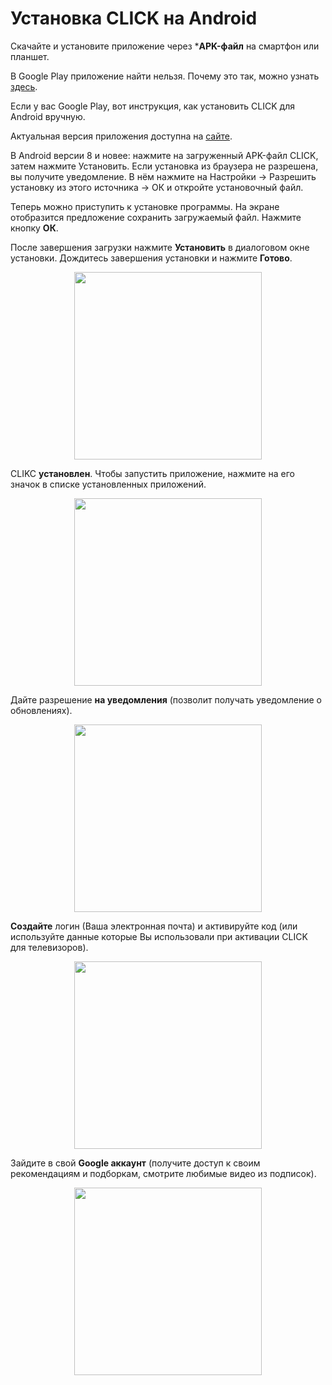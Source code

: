 # Установка CLICK на Android

Скачайте и установите приложение через ***APK-файл** на смартфон или планшет.

В Google Play приложение найти нельзя. Почему это так, можно узнать [здесь](https://www.androidpolice.com/2016/03/01/google-explicitly-bans-ad-blockers-from-the-play-store-except-all-those-ad-blocking-web-browsers-apparently/). 

Если у вас Google Play, вот инструкция, как установить CLICK для Android вручную.

Актуальная версия приложения доступна на [сайте](https://myclick.app/app).

В Android версии 8 и новее: нажмите на загруженный APK-файл CLICK, затем нажмите Установить. Если установка из браузера не разрешена, вы получите уведомление. В нём нажмите на Настройки → Разрешить установку из этого источника → ОК и откройте установочный файл.

Теперь можно приступить к установке программы. На экране отобразится предложение сохранить загружаемый файл. 
 Нажмите кнопку **ОК**.

После завершения загрузки нажмите **Установить** в диалоговом окне установки. 
 Дождитесь завершения установки и нажмите **Готово**.

<p align="center"><img src="telegram-cloud-photo-size-2-5240471339846985384-y.jpg" width="300"></p> 

CLIKC **установлен**. Чтобы запустить приложение, нажмите на его значок в списке установленных приложений.

<p align="center"><img src="telegram-cloud-photo-size-2-5240471339846985380-y.jpg" width="300"></p> 

Дайте разрешение **на уведомления** (позволит получать уведомление о обновлениях).

<p align="center"><img src="telegram-cloud-photo-size-2-5240471339846985378-y.jpg" width="300"></p> 

**Создайте** логин (Ваша электронная почта) и активируйте код (или используйте данные которые Вы использовали при активации CLICK для телевизоров).

<p align="center"><img src="telegram-cloud-photo-size-2-5240471339846985379-y.jpg" width="300"></p> 

Зайдите в свой **Google аккаунт** (получите доступ к своим рекомендациям и подборкам, смотрите любимые видео из подписок).

<p align="center"><img src="telegram-cloud-photo-size-2-5240471339846985377-y.jpg" width="300"></p> 